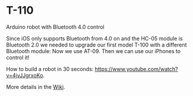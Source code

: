 # T-110
Arduino robot with Bluetooth 4.0 control

Since iOS only supports Bluetooth from 4.0 on and the HC-05 module is Bluetooth 2.0 we needed to upgrade our first model T-100 with a different Bluetooth module: Now we use AT-09. Then we can use our iPhones to control it!

How to build a robot in 30 seconds: https://www.youtube.com/watch?v=4jvJJgrxoKo.

More details in the [Wiki](https://github.com/matthiaskreier/T110/wiki). 
